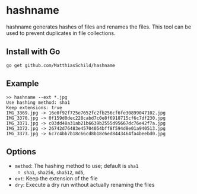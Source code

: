 hashname
========

hashname generates hashes of files and renames the files.
This tool can be used to prevent duplicates in file collections.

Install with Go
---------------

    go get github.com/MatthiasSchild/hashname

Example
-------

    >> hashname --ext *.jpg
    Use hashing method: sha1
    Keep extensions: true
    IMG_3369.jpg -> 16e0f92f725e7652fc2fb256cf6fe30899047102.jpg
    IMG_3370.jpg -> 0f159d0dec228cabd7c0e8f6918715cf6c7df230.jpg
    IMG_3371.jpg -> c03dd48a31ab21b6639b2555d95667dc76e42f7a.jpg
    IMG_3372.jpg -> 26742d76483e45704054bff8f594d8e01a940513.jpg
    IMG_3373.jpg -> 6c7c4bb7b18c66cd8b18c6ed8443464fa4beebd0.jpg

Options
-------

- `method`: The hashing method to use; default is `sha1`
    - `sha1`, `sha256`, `sha512`, `md5`,
- `ext`: Keep the extension of the file
- `dry`: Execute a dry run without actually renaming the files
